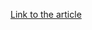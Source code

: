 [Link to the article](https://www.akamai.com/blog/security/2024/oct/2024-october-ruby-on-rails-waf-code-injection-protection)
